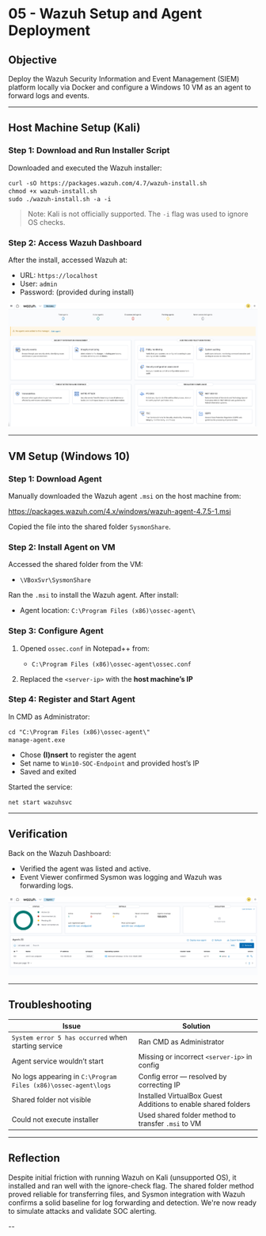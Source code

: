 # 05 - Wazuh Setup and Agent Deployment

## Objective

Deploy the Wazuh Security Information and Event Management (SIEM) platform locally via Docker and configure a Windows 10 VM as an agent to forward logs and events.

---

## Host Machine Setup (Kali)

### Step 1: Download and Run Installer Script

Downloaded and executed the Wazuh installer:

```
curl -sO https://packages.wazuh.com/4.7/wazuh-install.sh
chmod +x wazuh-install.sh
sudo ./wazuh-install.sh -a -i
```

> Note: Kali is not officially supported. The `-i` flag was used to ignore OS checks.

### Step 2: Access Wazuh Dashboard

After the install, accessed Wazuh at:

- URL: `https://localhost`
- User: `admin`
- Password: (provided during install)

![Wazuh Running](../images/wazuh-running.png)

---

## VM Setup (Windows 10)

### Step 1: Download Agent

Manually downloaded the Wazuh agent `.msi` on the host machine from:

https://packages.wazuh.com/4.x/windows/wazuh-agent-4.7.5-1.msi

Copied the file into the shared folder `SysmonShare`.

### Step 2: Install Agent on VM

Accessed the shared folder from the VM:

- `\VBoxSvr\SysmonShare`

Ran the `.msi` to install the Wazuh agent. After install:

- Agent location: `C:\Program Files (x86)\ossec-agent\`

### Step 3: Configure Agent

1. Opened `ossec.conf` in Notepad++ from:
   - `C:\Program Files (x86)\ossec-agent\ossec.conf`

2. Replaced the `<server-ip>` with the **host machine’s IP**

### Step 4: Register and Start Agent

In CMD as Administrator:

```
cd "C:\Program Files (x86)\ossec-agent\"
manage-agent.exe
```

- Chose **(I)nsert** to register the agent
- Set name to `Win10-SOC-Endpoint` and provided host’s IP
- Saved and exited

Started the service:

```
net start wazuhsvc
```

---

## Verification

Back on the Wazuh Dashboard:

- Verified the agent was listed and active.
- Event Viewer confirmed Sysmon was logging and Wazuh was forwarding logs.

![Wazuh Agent](../images/wazuh-agent.png)

---

## Troubleshooting

| Issue | Solution |
|-------|----------|
| `System error 5 has occurred` when starting service | Ran CMD as Administrator |
| Agent service wouldn’t start | Missing or incorrect `<server-ip>` in config |
| No logs appearing in `C:\Program Files (x86)\ossec-agent\logs` | Config error — resolved by correcting IP |
| Shared folder not visible | Installed VirtualBox Guest Additions to enable shared folders |
| Could not execute installer | Used shared folder method to transfer `.msi` to VM |

---

## Reflection

Despite initial friction with running Wazuh on Kali (unsupported OS), it installed and ran well with the ignore-check flag. The shared folder method proved reliable for transferring files, and Sysmon integration with Wazuh confirms a solid baseline for log forwarding and detection. We're now ready to simulate attacks and validate SOC alerting.

--